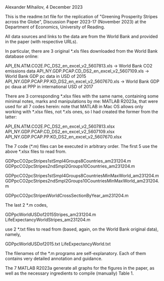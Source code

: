 Alexander Mihailov, 4 December 2023

This is the readme.txt file for the replication of "Greening Prosperity Stripes across the Globe", Discussion Paper 2023-17 (November 2023) at the Department of Economics, University of Reading.

All data sources and links to the data are from the World Bank and provided in the paper (with respective URLs).

In particular, there are 3 original *.xls files downloaded from the World Bank database online:

API_EN.ATM.CO2E.PC_DS2_en_excel_v2_5607813.xls    -> World Bank CO2 emissions data
API_NY.GDP.PCAP.CD_DS2_en_excel_v2_5607109.xls    -> World Bank GDP pc data in USD of 2015
API_NY.GDP.PCAP.PP.KD_DS2_en_excel_v2_5607670.xls -> World Bank GDP pc daua at PPP in international USD of 2017

There are 3 corresponding *.xlsx files with the same name, containing some minimal notes, marks and manipulations by me: MATLAB R2023a, that were used for all 7 codes herein: note that MATLAB in Mac OS allows only working with *.xlsx files, not *.xls ones, so I had created the former from the latter:

API_EN.ATM.CO2E.PC_DS2_en_excel_v2_5607813.xlsx
API_NY.GDP.PCAP.CD_DS2_en_excel_v2_5607109.xlsx
API_NY.GDP.PCAP.PP.KD_DS2_en_excel_v2_5607670.xlsx

The 7 code (*.m) files can be executed in arbitrary order. The first 5 use the above *.xlsx files to read from.

GDPpcCO2pcStripes1stSmpl4Groups8Countries_am231204.m
GDPpcCO2pcStripes2ndSmpl2Groups10Countries_am231204.m

GDPpcCO2pcStripes1stSmpl4Groups8CountriesMinMaxWorld_am231204.m
GDPpcCO2pcStripes2ndSmpl2Groups10CountriesMinMaxWorld_am231204.m

GDPpcCO2pcStripesWorldCrossSectionByYear_am231204.m

The last 2 *.m codes,

GDPpcWorldUSDof2015Stripes_am231204.m
LifeExpectancyWorldStripes_am231204.m

use 2 *.txt files to read from (based, again, on the World Bank original data), namely,

GDPpcWorldUSDof2015.txt
LifeExpectancyWorld.txt

The filenames of the *.m programs are self-explanatory. Each of them contains very detailed annotation and guidance.

The 7 MATLAB R2023a generate all graphs for the figures in the paper, as well as the necessary ingredients to compile (manually) Table 1.
